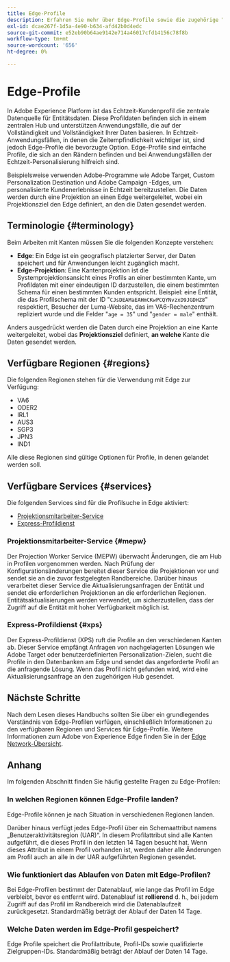 ```yaml
---
title: Edge-Profile
description: Erfahren Sie mehr über Edge-Profile sowie die zugehörige Terminologie, verfügbare Regionen für Edge-Profile sowie verfügbare Services für Edge-Profile.
exl-id: dcae267f-1d5a-4e90-b634-afd42b0d4edc
source-git-commit: e52eb90b64ae9142e714a46017cfd14156c78f8b
workflow-type: tm+mt
source-wordcount: '656'
ht-degree: 0%

---
```


# Edge-Profile

In Adobe Experience Platform ist das Echtzeit-Kundenprofil die zentrale Datenquelle für Entitätsdaten. Diese Profildaten befinden sich in einem zentralen Hub und unterstützen Anwendungsfälle, die auf der Vollständigkeit und Vollständigkeit Ihrer Daten basieren. In Echtzeit-Anwendungsfällen, in denen die Zeitempfindlichkeit wichtiger ist, sind jedoch Edge-Profile die bevorzugte Option. Edge-Profile sind einfache Profile, die sich an den Rändern befinden und bei Anwendungsfällen der Echtzeit-Personalisierung hilfreich sind.

Beispielsweise verwenden Adobe-Programme wie Adobe Target, Custom Personalization Destination und Adobe Campaign -Edges, um personalisierte Kundenerlebnisse in Echtzeit bereitzustellen. Die Daten werden durch eine Projektion an einen Edge weitergeleitet, wobei ein Projektionsziel den Edge definiert, an den die Daten gesendet werden.

## Terminologie {#terminology}

Beim Arbeiten mit Kanten müssen Sie die folgenden Konzepte verstehen:

- **Edge**: Ein Edge ist ein geografisch platzierter Server, der Daten speichert und für Anwendungen leicht zugänglich macht.
- **Edge-Projektion**: Eine Kantenprojektion ist die Systemprojektionsansicht eines Profils an einer bestimmten Kante, um Profildaten mit einer eindeutigen ID darzustellen, die einem bestimmten Schema für einen bestimmten Kunden entspricht. Beispiel: eine Entität, die das Profilschema mit der ID &quot;`CJsDEAMaEAHmCKwPCQYNvzxD9JGDHZ8`&quot; respektiert, Besucher der Luma-Website, das im VA6-Rechenzentrum repliziert wurde und die Felder &quot;`age = 35`&quot; und &quot;`gender = male`&quot; enthält.

Anders ausgedrückt werden die Daten durch eine Projektion an eine Kante weitergeleitet, wobei das **Projektionsziel** definiert, **an welche** Kante die Daten gesendet werden.

## Verfügbare Regionen {#regions}

Die folgenden Regionen stehen für die Verwendung mit Edge zur Verfügung:

- VA6
- ODER2
- IRL1
- AUS3
- SGP3
- JPN3
- IND1

Alle diese Regionen sind gültige Optionen für Profile, in denen gelandet werden soll.

## Verfügbare Services {#services}

Die folgenden Services sind für die Profilsuche in Edge aktiviert:

- [Projektionsmitarbeiter-Service](#mepw)
- [Express-Profildienst](#xps)

### Projektionsmitarbeiter-Service {#mepw}

Der Projection Worker Service (MEPW) überwacht Änderungen, die am Hub in Profilen vorgenommen werden. Nach Prüfung der Konfigurationsänderungen bereitet dieser Service die Projektionen vor und sendet sie an die zuvor festgelegten Randbereiche. Darüber hinaus verarbeitet dieser Service die Aktualisierungsanfragen der Entität und sendet die erforderlichen Projektionen an die erforderlichen Regionen. Entitätsaktualisierungen werden verwendet, um sicherzustellen, dass der Zugriff auf die Entität mit hoher Verfügbarkeit möglich ist.

### Express-Profildienst {#xps}

Der Express-Profildienst (XPS) ruft die Profile an den verschiedenen Kanten ab. Dieser Service empfängt Anfragen von nachgelagerten Lösungen wie Adobe Target oder benutzerdefinierten Personalization-Zielen, sucht die Profile in den Datenbanken am Edge und sendet das angeforderte Profil an die anfragende Lösung. Wenn das Profil nicht gefunden wird, wird eine Aktualisierungsanfrage an den zugehörigen Hub gesendet.

## Nächste Schritte

Nach dem Lesen dieses Handbuchs sollten Sie über ein grundlegendes Verständnis von Edge-Profilen verfügen, einschließlich Informationen zu den verfügbaren Regionen und Services für Edge-Profile. Weitere Informationen zum Adobe von Experience Edge finden Sie in der [Edge Network-Übersicht](../web-sdk/home.md#edge-network).

## Anhang

Im folgenden Abschnitt finden Sie häufig gestellte Fragen zu Edge-Profilen:

### In welchen Regionen können Edge-Profile landen?

Edge-Profile können je nach Situation in verschiedenen Regionen landen.

Darüber hinaus verfügt jedes Edge-Profil über ein Schemaattribut namens „Benutzeraktivitätsregion (UAR)“. In diesem Profilattribut sind alle Kanten aufgeführt, die dieses Profil in den letzten 14 Tagen besucht hat. Wenn dieses Attribut in einem Profil vorhanden ist, werden daher alle Änderungen am Profil auch an alle in der UAR aufgeführten Regionen gesendet.

### Wie funktioniert das Ablaufen von Daten mit Edge-Profilen?

Bei Edge-Profilen bestimmt der Datenablauf, wie lange das Profil im Edge verbleibt, bevor es entfernt wird. Datenablauf ist **rollierend** d. h., bei jedem Zugriff auf das Profil im Randbereich wird die Datenablaufzeit zurückgesetzt. Standardmäßig beträgt der Ablauf der Daten 14 Tage.

### Welche Daten werden im Edge-Profil gespeichert?

Edge Profile speichert die Profilattribute, Profil-IDs sowie qualifizierte Zielgruppen-IDs. Standardmäßig beträgt der Ablauf der Daten 14 Tage.
